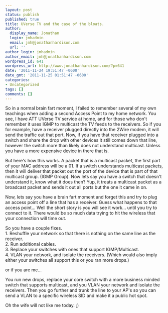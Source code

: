```yaml
---
layout: post
status: publish
published: true
title: UVerse TV and the case of the bloats.
author:
  display_name: Jonathan
  login: jmhadmin
  email: jmh@jonathanhardison.com
  url: ''
author_login: jmhadmin
author_email: jmh@jonathanhardison.com
wordpress_id: 641
wordpress_url: http://www.jonathanhardison.com/?p=641
date: '2011-11-24 19:51:47 -0600'
date_gmt: '2011-11-25 01:51:47 -0600'
categories:
- Uncategorized
tags: []
comments: []
---
```

<p>So in a normal brain fart moment, I failed to remember several of my own teachings when adding a second Access Point to my home network. You see, I have ATT UVerse TV service at home, and for those who don't remember it uses IGMP to multicast the TV feeds to the receivers. So if you for example, have a receiver plugged directly into the 2Wire modem, it will send the traffic out that port. Now, if you have that receiver plugged into a switch and share the drop with other devices it still comes down that line, however the switch more than likely does not understand multicast. Unless you have a more expensive device in there that is.</p>
<p>But here's how this works. A packet that is a multicast packet, the first part of your MAC address will be a 01. If a switch understands multicast packets, then it will deliver that packet out the port of the device that is part of that multicast group. (IGMP Group). Now lets say you have a switch that doesn't understand it, know what it does then? Yup, it treats a multicast packet as a broadcast packet and sends it out all ports but the one it came in on.</p>
<p>Now, lets say you have a brain fart moment and forget this and try to plug an access point off a line that has a receiver. Guess what happens to that access point... Well the short story is you will see it work... until you try to connect to it. There would be so much data trying to hit the wireless that your connection will time out.</p>
<p>So you have a couple fixes.<br />
1. Reshuffle your network so that there is nothing on the same line as the receiver.<br />
2. Run additional cables.<br />
3. Replace your switches with ones that support IGMP&#47;Multicast.<br />
4. VLAN your network, and isolate the receivers. (Which would also imply either your switches all support this or you ran more drops.)</p>
<p>or if you are me...</p>
<p>You run new drops, replace your core switch with a more business minded switch that supports multicast, and you VLAN your network and isolate the receivers. Then you go further and trunk the line to your AP's so you can send a VLAN to a specific wireless SID and make it a public hot spot.</p>
<p>Oh the wife will not like me today. ;)</p>

